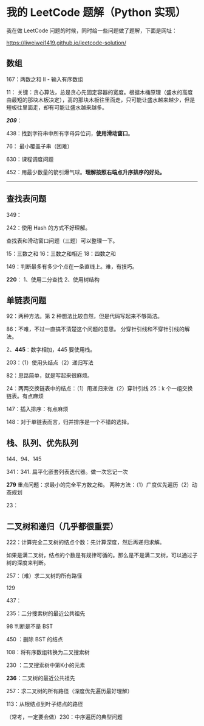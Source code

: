 # 我的 LeetCode 题解（Python 实现）

我在做 LeetCode 问题的时候，同时给一些问题做了题解，下面是网址：

https://liweiwei1419.github.io/leetcode-solution/

## 数组

167：两数之和 II - 输入有序数组  

11：  关键：贪心算法，总是贪心先固定容器的宽度。根据木桶原理（盛水的高度由最短的那块木板决定），高的那块木板往里面走，只可能让盛水越来越少，但是短板往里面走，却有可能让盛水越来越多。  

**_209_**：  

438：找到字符串中所有字母异位词，**使用滑动窗口**。

76： 最小覆盖子串（困难）  

630：课程调度问题  

452：用最少数量的箭引爆气球。**理解按照右端点升序排序的好处。**

---

## 查找表问题

349：

242：使用 Hash 的方式不好理解。


查找表和滑动窗口问题（三题）可以整理一下。


15：三数之和
16：三数之和相近
18：四数之和


149：判断最多有多少个点在一条直线上。难，有技巧。

**220**：
1、使用二分查找
2、使用树结构


## 单链表问题

92：两种方法。第 2 种想法比较自然，但是代码写起来不够简洁。

86：不难，不过一直搞不清楚这个问题的意思。
分穿针引线和不穿针引线的解法。


2、**445**：数字相加，445 要使用栈。

203：（1）使用头结点（2）递归写法

82：思路简单，就是写起来很麻烦。

24：两两交换链表中的结点：（1）用递归来做（2）穿针引线
25：k 个一组交换链表。有点麻烦

147：插入排序：有点麻烦

148：对于单链表而言，归并排序是一个不错的选择。

## 栈、队列、优先队列

144、94、145

341：341. 扁平化嵌套列表迭代器。做一次忘记一次


**279** 重点问题：求最小的完全平方数之和。
两种方法：（1）广度优先遍历（2）动态规划

23：

## 二叉树和递归（几乎都很重要）

222：计算完全二叉树的结点个数：先计算深度，然后再递归求解。

如果是满二叉树，结点的个数是有规律可循的。那么是不是满二叉树，可以通过子树的深度来判断。


257：（难）求二叉树的所有路径

129

437：

235：二分搜索树的最近公共祖先

98 判断是不是 BST

450 ：删除 BST 的结点


108：将有序数组转换为二叉搜索树

230 ：二叉搜索树中第K小的元素

**236**：二叉树的最近公共祖先

257：求二叉树的所有路径（深度优先遍历最好理解）

113：从根结点到叶子结点的路径

（常考，一定要会做）230：中序遍历的典型问题




